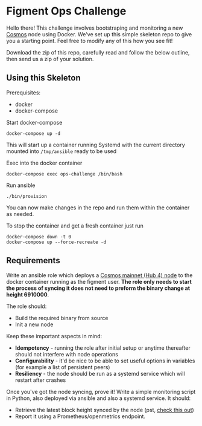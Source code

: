 # Figment Ops Challenge

Hello there! This challenge involves bootstraping and monitoring a new [Cosmos](https://cosmos.network/) node using Docker. We've set up this simple skeleton repo to give you a starting point. Feel free to modify any of this how you see fit!

Download the zip of this repo, carefully read and follow the below outline, then send us a zip of your solution.


## Using this Skeleton

Prerequisites:

- docker
- docker-compose

Start docker-compose

```
docker-compose up -d
```

This will start up a container running Systemd with the current directory mounted into `/tmp/ansible` ready to be used

Exec into the docker container

```
docker-compose exec ops-challenge /bin/bash
```

Run ansible

```
./bin/provision
```

You can now make changes in the repo and run them within the container as needed.

To stop the container and get a fresh container just run

```
docker-compose down -t 0
docker-compose up --force-recreate -d
```


## Requirements

Write an ansible role which deploys a [Cosmos mainnet (Hub 4) node](https://github.com/cosmos/mainnet) to the docker container running as the figment user.  **The role only needs to start the process of syncing it does not need to preform the binary change at height 6910000**.

The role should:
- Build the required binary from source
- Init a new node

Keep these important aspects in mind:

- **Idempotency** - running the role after initial setup or anytime thereafter should not interfere with node operations
- **Configurability** - it'd be nice to be able to set useful options in variables (for example a list of persistent peers)
- **Resiliency** - the node should be run as a systemd service which will restart after crashes


Once you've got the node syncing, prove it! Write a simple monitoring script in Python, also deployed via ansible and also a systemd service. It should:
 - Retrieve the latest block height synced by the node (pst, [check this out](https://docs.tendermint.com/master/rpc/))
 - Report it using a Prometheus/openmetrics endpoint.
